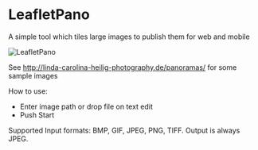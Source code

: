 LeafletPano
===========

A simple tool which tiles large images to publish them for web and mobile

<img src="https://github.com/oliverheilig/LeafletPano/blob/master/LeafletPano.png?raw=true" alt="LeafletPano" />

See http://linda-carolina-heilig-photography.de/panoramas/ for some sample images

How to use: 

* Enter image path or drop file on text edit
* Push Start

Supported Input formats: BMP, GIF, JPEG, PNG, TIFF. Output is always JPEG.
